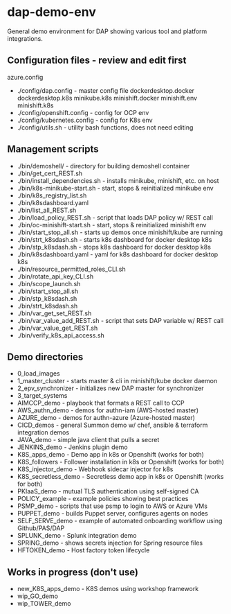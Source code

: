 # dap-demo-env

General demo environment for DAP showing various tool and platform integrations.

## Configuration files - review and edit first
azure.config
 - ./config/dap.config - master config file
dockerdesktop.docker
dockerdesktop.k8s
minikube.k8s
minishift.docker
minishift.env
minishift.k8s
 - ./config/openshift.config - config for OCP env
 - ./config/kubernetes.config - config for K8s env
 - ./config/utils.sh - utility bash functions, does not need editing

## Management scripts
 - ./bin/demoshell/ - directory for building demoshell container
 - ./bin/get_cert_REST.sh
 - ./bin/install_dependencies.sh - installs minikube, minishift, etc. on host 
 - ./bin/k8s-minikube-start.sh - start, stops & reinitialized minikube env
 - ./bin/k8s_registry_list.sh
 - ./bin/k8sdashboard.yaml
 - ./bin/list_all_REST.sh
 - ./bin/load_policy_REST.sh - script that loads DAP policy w/ REST call
 - ./bin/oc-minishift-start.sh - start, stops & reinitialized minishift env
 - ./bin/start_stop_all.sh - starts up demos once minishift/kube are running
 - ./bin/strt_k8sdash.sh - starts k8s dashboard for docker desktop k8s
 - ./bin/stp_k8sdash.sh - stops k8s dashboard for docker desktop k8s
 - ./bin/k8sdashboard.yaml - yaml for k8s dashboard for docker desktop k8s
 - ./bin/resource_permitted_roles_CLI.sh
 - ./bin/rotate_api_key_CLI.sh
 - ./bin/scope_launch.sh
 - ./bin/start_stop_all.sh
 - ./bin/stp_k8sdash.sh
 - ./bin/strt_k8sdash.sh
 - ./bin/var_get_set_REST.sh
 - ./bin/var_value_add_REST.sh - script that sets DAP variable w/ REST call
 - ./bin/var_value_get_REST.sh
 - ./bin/verify_k8s_api_access.sh

## Demo directories
 - 0_load_images
 - 1_master_cluster - starts master & cli in minishift/kube docker daemon
 - 2_epv_synchronizer - initializes new DAP master for synchronizer
 - 3_target_systems
 - AIMCCP_demo - playbook that formats a REST call to CCP
 - AWS_authn_demo - demos for authn-iam (AWS-hosted master)
 - AZURE_demo - demos for authn-azure (Azure-hosted master)
 - CICD_demos - general Summon demo w/ chef, ansible & terraform integration demos
 - JAVA_demo - simple java client that pulls a secret
 - JENKINS_demo - Jenkins plugin demo
 - K8S_apps_demo - Demo app in k8s or Openshift (works for both)
 - K8S_followers - Follower installation in k8s or Openshift (works for both)
 - K8S_injector_demo - Webhook sidecar injector for k8s
 - K8S_secretless_demo - Secretless demo app in k8s or Openshift (works for both)
 - PKIaaS_demo - mutual TLS authentication using self-signed CA
 - POLICY_example - example policies showing best practices
 - PSMP_demo - scripts that use psmp to login to AWS or Azure VMs
 - PUPPET_demo - builds Puppet server, configures agents on nodes
 - SELF_SERVE_demo - example of automated onboarding workflow using Github/PAS/DAP
 - SPLUNK_demo - Splunk integration demo
 - SPRING_demo - shows secrets injection for Spring resource files
 - HFTOKEN_demo - Host factory token lifecycle

## Works in progress (don't use)
 - new_K8S_apps_demo - K8S demos using workshop framework
 - wip_GO_demo
 - wip_TOWER_demo

